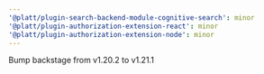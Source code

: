 ```yaml
---
'@platt/plugin-search-backend-module-cognitive-search': minor
'@platt/plugin-authorization-extension-react': minor
'@platt/plugin-authorization-extension-node': minor
---
```


Bump backstage from v1.20.2 to v1.21.1
